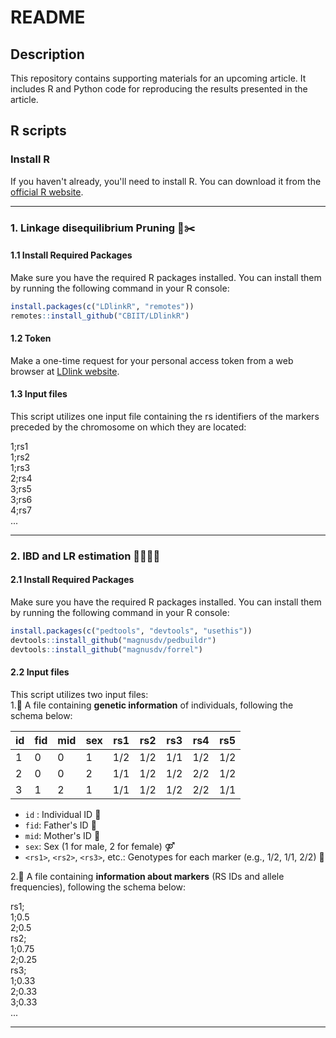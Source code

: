 # README

## Description
This repository contains supporting materials for an upcoming article. It includes R and Python code for reproducing the results presented in the article.

## R scripts  
### Install R
If you haven't already, you'll need to install R. You can download it from the [official R website](https://www.r-project.org/).

***
### 1. Linkage disequilibrium Pruning 🔗✂️  
#### 1.1 Install Required Packages
Make sure you have the required R packages installed. You can install them by running the following command in your R console:
```R
install.packages(c("LDlinkR", "remotes"))
remotes::install_github("CBIIT/LDlinkR")
```
#### 1.2 Token
Make a one-time request for your personal access token from a web browser at [LDlink website](https://ldlink.nih.gov/?tab=apiaccess).

#### 1.3 Input files
This script utilizes one input file containing the rs identifiers of the markers preceded by the chromosome on which they are located:

1;rs1  
1;rs2  
1;rs3  
2;rs4  
3;rs5  
3;rs6  
4;rs7  
...

---
### 2. IBD and LR estimation 👨‍👩‍👧‍👦
#### 2.1 Install Required Packages
Make sure you have the required R packages installed. You can install them by running the following command in your R console:

```R
install.packages(c("pedtools", "devtools", "usethis"))
devtools::install_github("magnusdv/pedbuildr")
devtools::install_github("magnusdv/forrel")
```

#### 2.2 Input files
This script utilizes two input files:  
1.👫 A file containing **genetic information** of individuals, following the schema below:


| id | fid | mid | sex | rs1 | rs2 | rs3 | rs4 | rs5 |
|----|-----|-----|-----|-------|-------|-------|-------|-------|
| 1  | 0   | 0   | 1   | 1/2   | 1/2   | 1/1   | 1/2   | 1/2   |
| 2  | 0   | 0   | 2   | 1/1   | 1/2   | 1/2   | 2/2   | 1/2   |
| 3  | 1   | 2   | 1   | 1/1   | 1/2   | 1/2   | 2/2   | 1/1   |


- `id` : Individual ID 👤
- `fid`: Father's ID 👨
- `mid`: Mother's ID 👩
- `sex`: Sex (1 for male, 2 for female) ⚤
- `<rs1>`, `<rs2>`, `<rs3>`, etc.: Genotypes for each marker (e.g., 1/2, 1/1, 2/2) 🧬   


2.🧬 A file containing **information about markers** (RS IDs and allele frequencies), following the schema below:  

rs1;  
1;0.5  
2;0.5  
rs2;  
1;0.75  
2;0.25  
rs3;  
1;0.33  
2;0.33  
3;0.33  
...

---
  






